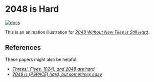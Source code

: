 # 2048 is Hard

[![docs](https://img.shields.io/badge/Doc-0.1.0.0-brightgreen)](https://krantz-xrf.github.io/reanimate-projects/2048IsHard-0.1.0.0/)

This is an animation illustration for [*2048 Without New Tiles Is Still Hard*](https://drops.dagstuhl.de/opus/volltexte/2016/5885/pdf/26.pdf).

## References

These papers might also be helpful:

- [*Threes!, Fives, 1024!, and 2048 are hard*](https://arxiv.org/pdf/1408.6315.pdf)
- [*2048 is (PSPACE) hard, but sometimes easy*](https://core.ac.uk/download/pdf/62921307.pdf)
